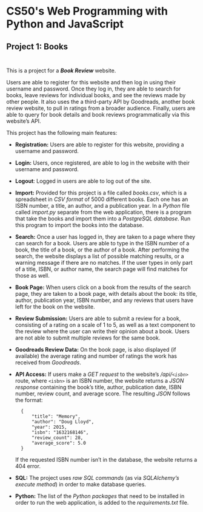 # CS50's Web Programming with Python and JavaScript

## Project 1: Books<br><br>

This is a project for a ***Book Review*** website. 

Users are able to register for this website and then log in using their username and password. Once they log in, they are able to search for books, leave reviews for individual books, and see the reviews made by other people. It also uses the a third-party API by Goodreads, another book review website, to pull in ratings from a broader audience. Finally, users are able to query for book details and book reviews programmatically via this website’s API.

This project has the following main features:

- **Registration:** Users are able to register for this website, providing a username and password.

- **Login:** Users, once registered, are able to log in the website with their username and password.

- **Logout**: Logged in users are able to log out of the site.

- **Import:** Provided for this project is a file called *books.csv*, which is a spreadsheet in *CSV format* of 5000 different books. Each one has an ISBN number, a title, an author, and a publication year. In a *Python* file called *import.py* separate from the web application, there is a program that take the books and import them into a *PostgreSQL database*. Run this program to import the books into the database.

- **Search:** Once a user has logged in, they are taken to a page where they can search for a book. Users are able to type in the ISBN number of a book, the title of a book, or the author of a book. After performing the search, the website displays a list of possible matching results, or a warning message if there are no matches. If the user types in only part of a title, ISBN, or author name, the search page will find matches for those as well.

- **Book Page:** When users click on a book from the results of the search page, they are taken to a book page, with details about the book: its title, author, publication year, ISBN number, and any reviews that users have left for the book on the website.

- **Review Submission:** Users are able to submit a review for a book, consisting of a rating on a scale of 1 to 5, as well as a text component to the review where the user can write their opinion about a book. Users are not able to submit multiple reviews for the same book.

- **Goodreads Review Data:** On the book page, is also displayed (if available) the average rating and number of ratings the work has received from *Goodreads*.

- **API Access:** If users make a *GET request* to the website’s */api/`<isbn>`* route, where `<isbn>` is an ISBN number, the website returns a *JSON response* containing the book’s title, author, publication date, ISBN number, review count, and average score. The resulting *JSON* follows the format:

        {
            "title": "Memory",
            "author": "Doug Lloyd",
            "year": 2015,
            "isbn": "1632168146",
            "review_count": 28,
            "average_score": 5.0
        }

    If the requested ISBN number isn’t in the database, the website returns a 404 error.

- **SQL:** The project uses *raw SQL commands* (as via *SQLAlchemy’s execute method*) in order to make database queries.

- **Python:** The list of the *Python packages* that need to be installed in order to run the web application, is added to the *requirements.txt* file.
